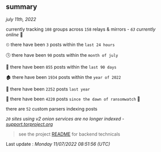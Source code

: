 
## summary
_july 11th, 2022_

currently tracking `108` groups across `158` relays & mirrors - _`63` currently online_ 📡

⏲ there have been `3` posts within the `last 24 hours`

🕓 there have been `90` posts within the `month of july`

📅 there have been `855` posts within the `last 90 days`

🏚 there have been `1934` posts within the `year of 2022`

🚀 there have been `2252` posts `last year`

🦕 there have been `4220` posts `since the dawn of ransomwatch` 🐣

there are `52` custom parsers indexing posts

_`20` sites using v2 onion services are no longer indexed - [support.torproject.org](https://support.torproject.org/onionservices/v2-deprecation/)_

> see the project [README](https://github.com/jmousqueton/ransomwatch#readme) for backend technicals



Last update : _Monday 11/07/2022 08:51:56 (UTC)_

